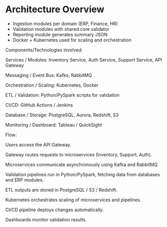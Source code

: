 # Architecture Overview
- Ingestion modules per domain (ERP, Finance, HR)
- Validation modules with shared core validator
- Reporting module generates summary JSON
- Docker + Kubernetes used for scaling and orchestration

Components/Technologies involved:

Services / Modules: Inventory Service, Auth Service, Support Service, API Gateway

Messaging / Event Bus: Kafka, RabbitMQ

Orchestration / Scaling: Kubernetes, Docker

ETL / Validation: Python/PySpark scripts for validation

CI/CD: GitHub Actions / Jenkins

Database / Storage: PostgreSQL, Aurora, Redshift, S3

Monitoring / Dashboard: Tableau / QuickSight

Flow:

Users access the API Gateway.

Gateway routes requests to microservices (Inventory, Support, Auth).

Microservices communicate asynchronously using Kafka and RabbitMQ.

Validation pipelines run in Python/PySpark, fetching data from databases and ERP modules.

ETL outputs are stored in PostgreSQL / S3 / Redshift.

Kubernetes orchestrates scaling of microservices and pipelines.

CI/CD pipeline deploys changes automatically.

Dashboards monitor validation results.